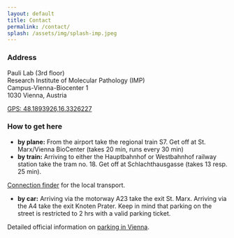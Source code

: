 ```yaml
---
layout: default
title: Contact
permalink: /contact/
splash: /assets/img/splash-imp.jpeg
---
```

<div class="row">
  <div class="col-sm-6">
  <div id="contact_map"></div>
  <script>
  function initMap() {
    var loc = {lat: 48.189514, lng: 16.402876};
    var map = new google.maps.Map(document.getElementById('contact_map'), {
      zoom: 16, center: loc,
panControl:false,
zoomControl:true,
mapTypeControl:false,
scaleControl:true,
streetViewControl:false,
overviewMapControl:false,
rotateControl:false
    });
    var marker = new google.maps.Marker({
      position: loc, map: map
    });
    {% include maps_style_silver %}
  }
  </script>
  <script async defer src="https://maps.googleapis.com/maps/api/js?key=AIzaSyByeuBHHFBQCKMGTe5okMzyofx_RDphujQ&callback=initMap"></script>
  </div>
  <div class="col-sm-6" markdown="1">

### Address

Pauli Lab (3rd floor)  
Research Institute of Molecular Pathology (IMP)  
Campus-Vienna-Biocenter 1  
1030 Vienna, Austria  

[GPS: 48.1893926,16.3326227](https://www.google.com/maps/dir//Research+Institute+of+Molecular+Pathology/@48.1893926,16.3326227,12z/)

### How to get here

* __by plane:__ From the airport take the regional train S7. Get off at St. Marx/Vienna BioCenter (takes 20 min, runs every 30 min)
* __by train:__ Arriving to either the Hauptbahnhof or Westbahnhof railway station take the tram no. 18. Get off at Schlachthausgasse (takes 13 resp. 25 min).

[Connection finder](https://www.wienerlinien.at/eportal3/ep/tab.do?tabId=0) for the local transport. 

* __by car:__ Arriving via the motorway A23 take the exit St. Marx. Arriving via the A4
  take the exit Knoten Prater. Keep in mind that parking on the street
  is restricted to 2 hrs with a valid parking ticket.

Detailed official information on [parking in Vienna](https://www.wien.gv.at/english/transportation/parking/shortterm.htm).

</div>
</div>
